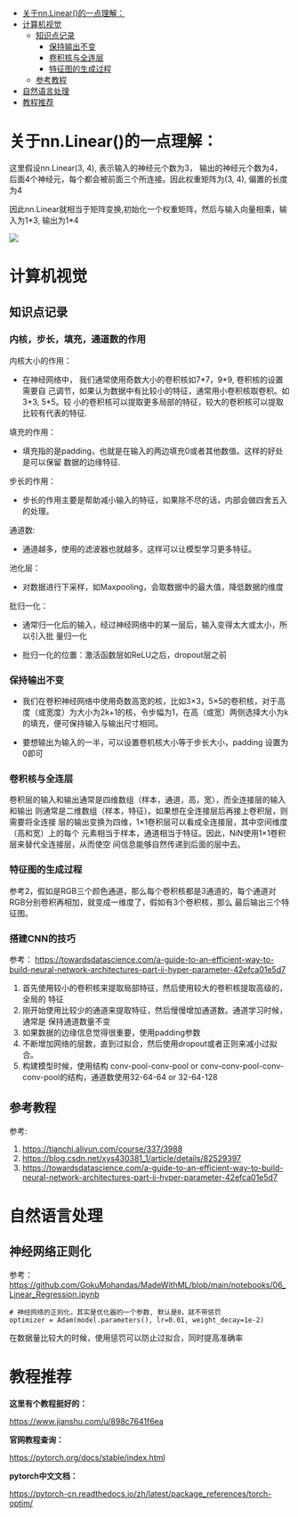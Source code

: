 <!--ts-->
* [关于nn.Linear()的一点理解：](#关于nnlinear的一点理解)
* [计算机视觉](#计算机视觉)
   * [知识点记录](#知识点记录)
      * [保持输出不变](#保持输出不变)
      * [卷积核与全连层](#卷积核与全连层)
      * [特征图的生成过程](#特征图的生成过程)
   * [参考教程](#参考教程)
* [自然语言处理](#自然语言处理)
* [教程推荐](#教程推荐)
<!-- Added by: zwl, at: 2021年 6月22日 星期二 20时45分41秒 CST -->

<!--te-->
# 关于nn.Linear()的一点理解：

这里假设nn.Linear(3, 4), 表示输入的神经元个数为3， 输出的神经元个数为4，
后面4个神经元，每个都会被前面三个所连接。因此权重矩阵为(3, 4), 偏置的长度为4

因此nn.Linear就相当于矩阵变换,初始化一个权重矩阵，然后与输入向量相乘，输入为1\*3, 输出为1\*4

<a href="https://sm.ms/image/nIbV7M2JcyU6oBP" target="_blank"><img src="https://i.loli.net/2021/06/02/nIbV7M2JcyU6oBP.png" ></a>

# 计算机视觉

## 知识点记录

### 内核，步长，填充，通道数的作用

内核大小的作用：

- 在神经网络中， 我们通常使用奇数大小的卷积核如7\*7，9\*9, 卷积核的设置需要自
  己调节，如果认为数据中有比较小的特征，通常用小卷积核取卷积。如3\*3, 5\*5。较
  小的卷积核可以提取更多局部的特征，较大的卷积核可以提取比较有代表的特征.

填充的作用：

- 填充指的是padding，也就是在输入的两边填充0或者其他数值。这样的好处是可以保留
  数据的边缘特征.

步长的作用：

- 步长的作用主要是帮助减小输入的特征，如果除不尽的话，内部会做四舍五入的处理。

通道数:

- 通道越多，使用的滤波器也就越多，这样可以让模型学习更多特征。

池化层：

- 对数据进行下采样，如Maxpooling，会取数据中的最大值，降低数据的维度

批归一化：

- 通常归一化后的输入，经过神经网络中的某一层后，输入变得太大或太小，所以引入批
  量归一化

- 批归一化的位置：激活函数层如ReLU之后，dropout层之前

### 保持输出不变

- 我们在卷积神经网络中使用奇数高宽的核，比如3×3，5×5的卷积核，对于高度（或宽度）为大小为2k+1的核，令步幅为1，在高（或宽）两侧选择大小为k的填充，便可保持输入与输出尺寸相同。

- 要想输出为输入的一半，可以设置卷机核大小等于步长大小，padding 设置为0即可

### 卷积核与全连层

卷积层的输入和输出通常是四维数组（样本，通道，高，宽），而全连接层的输入和输出
则通常是二维数组（样本，特征）。如果想在全连接层后再接上卷积层，则需要将全连接
层的输出变换为四维，1×1卷积层可以看成全连接层，其中空间维度（高和宽）上的每个
元素相当于样本，通道相当于特征。因此，NiN使用1×1卷积层来替代全连接层，从而使空
间信息能够自然传递到后面的层中去。

### 特征图的生成过程

参考2，假如是RGB三个颜色通道，那么每个卷积核都是3通道的，每个通道对RGB分别卷积再相加，就变成一维度了，假如有3个卷积核，那么
最后输出三个特征图。

### 搭建CNN的技巧

参考：
https://towardsdatascience.com/a-guide-to-an-efficient-way-to-build-neural-network-architectures-part-ii-hyper-parameter-42efca01e5d7

1. 首先使用较小的卷积核来提取局部特征，然后使用较大的卷积核提取高级的，全局的
   特征
2. 刚开始使用比较少的通道来提取特征，然后慢慢增加通道数。通道学习时候，通常是
   保持通道数量不变
3. 如果数据的边缘信息觉得很重要，使用padding参数
4. 不断增加网络的层数，直到过拟合，然后使用dropout或者正则来减小过拟合。
5. 构建模型时候，使用结构 conv-pool-conv-pool or
   conv-conv-pool-conv-conv-pool的结构，通道数使用32-64-64 or 32-64-128

## 参考教程

参考:
1. https://tianchi.aliyun.com/course/337/3988
2. https://blog.csdn.net/xys430381_1/article/details/82529397
3. https://towardsdatascience.com/a-guide-to-an-efficient-way-to-build-neural-network-architectures-part-ii-hyper-parameter-42efca01e5d7

# 自然语言处理

## 神经网络正则化

参考：https://github.com/GokuMohandas/MadeWithML/blob/main/notebooks/06_Linear_Regression.ipynb

```
# 神经网络的正则化，其实是优化器的一个参数, 默认是0，就不带惩罚
optimizer = Adam(model.parameters(), lr=0.01, weight_decay=1e-2)
```

在数据量比较大的时候，使用惩罚可以防止过拟合，同时提高准确率

# 教程推荐

**这里有个教程挺好的：**

https://www.jianshu.com/u/898c7641f6ea

**官网教程查询：**

https://pytorch.org/docs/stable/index.html

**pytorch中文文档：**

https://pytorch-cn.readthedocs.io/zh/latest/package_references/torch-optim/
